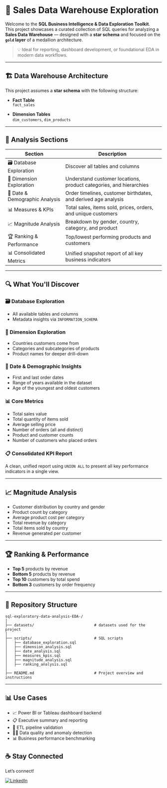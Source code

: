 # 🧠 Sales Data Warehouse Exploration

Welcome to the **SQL Business Intelligence & Data Exploration Toolkit**.  
This project showcases a curated collection of SQL queries for analyzing a **Sales Data Warehouse** — designed with a **star schema** and focused on the **`gold` layer** of a medallion architecture.

> 💡 Ideal for reporting, dashboard development, or foundational EDA in modern data workflows.

---

## 🏗️ Data Warehouse Architecture

This project assumes a **star schema** with the following structure:

- **Fact Table**  
  `fact_sales`

- **Dimension Tables**  
  `dim_customers`, `dim_products`

---

## 🧭 Analysis Sections

| Section                     | Description                                                                 |
|----------------------------|-----------------------------------------------------------------------------|
| 🗃️ Database Exploration      | Discover all tables and columns                                            |
| 🧭 Dimension Exploration     | Understand customer locations, product categories, and hierarchies         |
| 📅 Date & Demographic Analysis | Order timelines, customer birthdates, and derived age analysis            |
| 📊 Measures & KPIs          | Total sales, items sold, prices, orders, and unique customers              |
| 📈 Magnitude Analysis        | Breakdown by gender, country, category, and product                        |
| 🏆 Ranking & Performance     | Top/lowest performing products and customers                               |
| 📊 Consolidated Metrics     | Unified snapshot report of all key business indicators                     |

---

## 🔍 What You'll Discover

### 🗃️ Database Exploration  
- All available tables and columns  
- Metadata insights via `INFORMATION_SCHEMA`

### 🧭 Dimension Exploration  
- Countries customers come from  
- Categories and subcategories of products  
- Product names for deeper drill-down

### 📅 Date & Demographic Insights  
- First and last order dates  
- Range of years available in the dataset  
- Age of the youngest and oldest customers

### 📊 Core Metrics  
- Total sales value  
- Total quantity of items sold  
- Average selling price  
- Number of orders (all and distinct)  
- Product and customer counts  
- Number of customers who placed orders

### 📋 Consolidated KPI Report  
A clean, unified report using `UNION ALL` to present all key performance indicators in a single view.

---

## 📈 Magnitude Analysis

- Customer distribution by country and gender  
- Product count by category  
- Average product cost per category  
- Total revenue by category  
- Total items sold by country  
- Revenue generated per customer

---

## 🏆 Ranking & Performance

- **Top 5** products by revenue  
- **Bottom 5** products by revenue  
- **Top 10** customers by total spend  
- **Bottom 3** customers by order frequency

---
## 📁 Repository Structure

```
sql-exploratory-data-analysis-EDA-/
│
├── datasets/                           # datasets used for the project
│
├── scripts/                            # SQL scripts 
│   ├── database_exploration.sql                         
│   ├── dimension_analysis.sql                        
│   ├── date_analysis.sql
│   ├── measures_kpis.sql
│   ├── magnitude_analysis.sql
│   ├── ranking_analysis.sql
│             
├── README.md                           # Project overview and instructions

```



---

## 📊 Use Cases

- 📈 Power BI or Tableau dashboard backend  
- 📋 Executive summary and reporting  
- 🧪 ETL pipeline validation  
- 🕵️‍♂️ Data quality and anomaly detection  
- 📊 Business performance benchmarking

## ☕ Stay Connected

Let’s connect! 

[![LinkedIn](https://img.shields.io/badge/LinkedIn-0077B5?style=for-the-badge&logo=linkedin&logoColor=white)](https://linkedin.com/in/robel-ermiyas)



